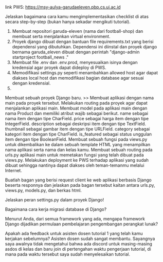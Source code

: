 link PWS: https://msy-aulya-garudaeleven.pbp.cs.ui.ac.id

Jelaskan bagaimana cara kamu mengimplementasikan checklist di atas secara step-by-step (bukan hanya sekadar mengikuti tutorial).
 1. Membuat repositori garuda-eleven (nama dari football-shop) dan membuat serta menjalankan virtual environment.
 2. Proyek django dibuat dengan bantuan file requirements.txt yang berisi dependensi yang dibutuhkan. Dependensi ini diinstal dan proyek django bernama garuda_eleven dibuat dengan perintah "django-admin startproject football_news ."
 3. Membuat file .env dan .env.prod, menyesuaikan isinya dengan kredensial agar proyek dapat dideploy di PWS.
 4. Memodifikasi settings.py seperti menambahkan allowed host agar dapat diakses local host dan memodifikasi bagian database agar sesuai dengan kredensial.
 5. 


Membuat sebuah proyek Django baru. >>
 Membuat aplikasi dengan nama main pada proyek tersebut.
 Melakukan routing pada proyek agar dapat menjalankan aplikasi main.
 Membuat model pada aplikasi main dengan nama Product dan memiliki atribut wajib sebagai berikut.
name sebagai nama item dengan tipe CharField.
price sebagai harga item dengan tipe IntegerField.
description sebagai deskripsi item dengan tipe TextField.
thumbnail sebagai gambar item dengan tipe URLField.
category sebagai kategori item dengan tipe CharField.
is_featured sebagai status unggulan item dengan tipe BooleanField.
 Membuat sebuah fungsi pada views.py untuk dikembalikan ke dalam sebuah template HTML yang menampilkan nama aplikasi serta nama dan kelas kamu.
 Membuat sebuah routing pada urls.py aplikasi main untuk memetakan fungsi yang telah dibuat pada views.py.
 Melakukan deployment ke PWS terhadap aplikasi yang sudah dibuat sehingga nantinya dapat diakses oleh teman-temanmu melalui Internet.



Buatlah bagan yang berisi request client ke web aplikasi berbasis Django beserta responnya dan jelaskan pada bagan tersebut kaitan antara urls.py, views.py, models.py, dan berkas html.


Jelaskan peran settings.py dalam proyek Django!


Bagaimana cara kerja migrasi database di Django?


Menurut Anda, dari semua framework yang ada, mengapa framework Django dijadikan permulaan pembelajaran pengembangan perangkat lunak?


Apakah ada feedback untuk asisten dosen tutorial 1 yang telah kamu kerjakan sebelumnya?
Asisten dosen sudah sangat membantu. Sayangnya saya awalnya tidak mengetahui bahwa ada discord untuk masing-masing asdos di kelas dan baru join di pertengahan waktu pengerjaan tutorial, di mana pada waktu tersebut saya sudah menyelesaikan tutorial.
